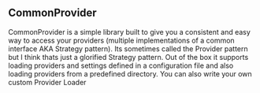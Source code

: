 ## CommonProvider

CommonProvider is a simple library built to give you a consistent and easy way to access your providers (multiple implementations of a common interface AKA Strategy pattern). Its sometimes called the Provider pattern but I think thats just a glorified Strategy pattern. Out of the box it supports loading providers and settings defined in a configuration file and also loading providers from a predefined directory. You can also write your own custom Provider Loader
